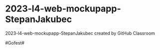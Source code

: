 # 2023-l4-web-mockupapp-StepanJakubec
2023-l4-web-mockupapp-StepanJakubec created by GitHub Classroom

#Gofest#
